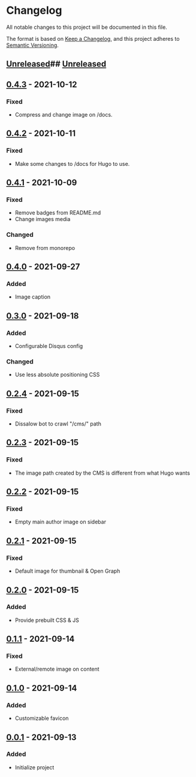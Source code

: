 # Changelog

All notable changes to this project will be documented in this file.

The format is based on [Keep a Changelog](https://keepachangelog.com/en/1.0.0/),
and this project adheres to [Semantic Versioning](https://semver.org/spec/v2.0.0.html).

## [Unreleased]## [Unreleased]

## [0.4.3] - 2021-10-12

### Fixed

- Compress and change image on /docs.

## [0.4.2] - 2021-10-11

### Fixed

- Make some changes to /docs for Hugo to use.

## [0.4.1] - 2021-10-09

### Fixed

- Remove badges from README.md
- Change images media

### Changed

- Remove from monorepo

## [0.4.0] - 2021-09-27

### Added

- Image caption

## [0.3.0] - 2021-09-18

### Added

- Configurable Disqus config

### Changed

- Use less absolute positioning CSS

## [0.2.4] - 2021-09-15

### Fixed

- Dissalow bot to crawl "/cms/" path

## [0.2.3] - 2021-09-15

### Fixed

- The image path created by the CMS is different from what Hugo wants

## [0.2.2] - 2021-09-15

### Fixed

- Empty main author image on sidebar

## [0.2.1] - 2021-09-15

### Fixed

- Default image for thumbnail & Open Graph

## [0.2.0] - 2021-09-15

### Added

- Provide prebuilt CSS & JS

## [0.1.1] - 2021-09-14

### Fixed

- External/remote image on content

## [0.1.0] - 2021-09-14

### Added

- Customizable favicon

## [0.0.1] - 2021-09-13

### Added

- Initialize project

[Unreleased]: https://github.com/datakrama/hugo-themes/compare/nyerat@v0.4.3...HEAD
[0.4.3]: https://github.com/datakrama/hugo-themes/compare/nyerat@v0.4.2...nyerat@v0.4.3
[0.4.2]: https://github.com/datakrama/hugo-themes/compare/nyerat@v0.4.1...nyerat@v0.4.2
[0.4.1]: https://github.com/datakrama/hugo-themes/compare/nyerat@v0.4.0...nyerat@v0.4.1
[0.4.0]: https://github.com/datakrama/hugo-themes/compare/nyerat@v0.3.0...nyerat@v0.4.0
[0.3.0]: https://github.com/datakrama/hugo-themes/compare/nyerat@v0.2.4...nyerat@v0.3.0
[0.2.4]: https://github.com/datakrama/hugo-themes/compare/nyerat@v0.2.3...nyerat@v0.2.4
[0.2.3]: https://github.com/datakrama/hugo-themes/compare/nyerat@v0.2.2...nyerat@v0.2.3
[0.2.2]: https://github.com/datakrama/hugo-themes/compare/nyerat@v0.2.1...nyerat@v0.2.2
[0.2.1]: https://github.com/datakrama/hugo-themes/compare/nyerat@v0.2.0...nyerat@v0.2.1
[0.2.0]: https://github.com/datakrama/hugo-themes/compare/nyerat@v0.1.1...nyerat@v0.2.0
[0.1.1]: https://github.com/datakrama/hugo-themes/compare/nyerat@v0.1.0...nyerat@v0.1.1
[0.1.0]: https://github.com/datakrama/hugo-themes/compare/nyerat@v0.0.1...nyerat@v0.1.0
[0.0.1]: https://github.com/datakrama/hugo-themes/releases/tag/nyerat@v0.0.1
